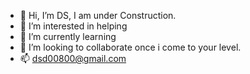 - 👋 Hi, I’m DS, I am under Construction.
- 👀 I’m interested in helping
- 🌱 I’m currently learning
- 💞️ I’m looking to collaborate once i come to your level.
- 📫 dsd00800@gmail.com

<!---
dsd008/dsd008 is a ✨ special ✨ repository because its `README.md` (this file) appears on your GitHub profile.
You can click the Preview link to take a look at your changes.
--->
